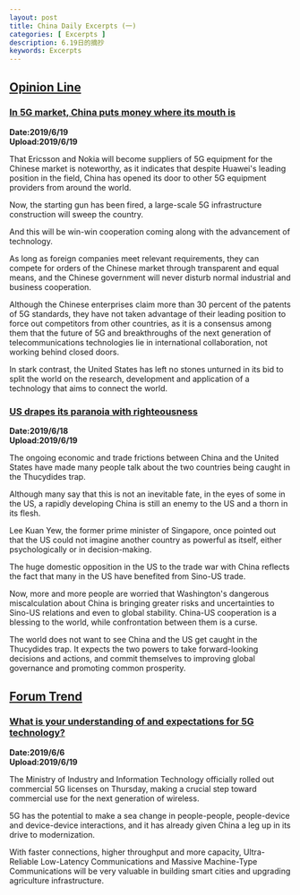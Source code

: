 ```yaml
---
layout: post
title: China Daily Excerpts (一)
categories: [ Excerpts ]
description: 6.19日的摘抄
keywords: Excerpts
---
```



## [Opinion Line](http://www.chinadaily.com.cn/opinion/opinionline)  
### [In 5G market, China puts money where its mouth is](http://www.chinadaily.com.cn/a/201906/19/WS5d0982aea3103dbf14328fed.html)  

**Date:2019/6/19**  
**Upload:2019/6/19**  

That Ericsson and Nokia will become suppliers of 5G equipment for the Chinese market is noteworthy, as it indicates that despite Huawei's leading position in the field, China has opened its door to other 5G equipment providers from around the world.  

Now, the starting gun has been fired, a large-scale 5G infrastructure construction will sweep the country. 

And this will be win-win cooperation coming along with the advancement of technology.

 As long as foreign companies meet relevant requirements, they can compete for orders of the Chinese market through transparent and equal means, and the Chinese government will never disturb normal industrial and business cooperation.

 Although the Chinese enterprises claim more than 30 percent of the patents of 5G standards, they have not taken advantage of their leading position to force out competitors from other countries, as it is a consensus among them that the future of 5G and breakthroughs of the next generation of telecommunications technologies lie in international collaboration, not working behind closed doors.

In stark contrast, the United States has left no stones unturned in its bid to split the world on the research, development and application of a technology that aims to connect the world.


### [US drapes its paranoia with righteousness](http://www.chinadaily.com.cn/a/201906/18/WS5d08d0a6a3103dbf14328f16.html)   

**Date:2019/6/18**  
**Upload:2019/6/19**  

The ongoing economic and trade frictions between China and the United States have made many people talk about the two countries being caught in the Thucydides trap.

Although many say that this is not an inevitable fate, in the eyes of some in the US, a rapidly developing China is still an enemy to the US and a thorn in its flesh.

Lee Kuan Yew, the former prime minister of Singapore, once pointed out that the US could not imagine another country as powerful as itself, either psychologically or in decision-making.

The huge domestic opposition in the US to the trade war with China reflects the fact that many in the US have benefited from Sino-US trade.

Now, more and more people are worried that Washington's dangerous miscalculation about China is bringing greater risks and uncertainties to Sino-US relations and even to global stability. China-US cooperation is a blessing to the world, while confrontation between them is a curse.

The world does not want to see China and the US get caught in the Thucydides trap. It expects the two powers to take forward-looking decisions and actions, and commit themselves to improving global governance and promoting common prosperity.

<!-- ### [Title](link) 
<font face="sans-serif" size=3>
**Date:**  
**Upload:**  

</font>   -->
## [Forum Trend](http://www.chinadaily.com.cn/opinion/forumtrends)  
### [What is your understanding of and expectations for 5G technology?](http://www.chinadaily.com.cn/a/201906/06/WS5cfdbec6a3101765772303cc_1.html)  

**Date:2019/6/6**  
**Upload:2019/6/19**  

The Ministry of Industry and Information Technology officially rolled out commercial 5G licenses on Thursday, making a crucial step toward commercial use for the next generation of wireless.

5G has the potential to make a sea change in people-people, people-device and device-device interactions, and it has already given China a leg up in its drive to modernization.

With faster connections, higher throughput and more capacity, Ultra-Reliable Low-Latency Communications and Massive Machine-Type Communications will be very valuable in building smart cities and upgrading agriculture infrastructure.

